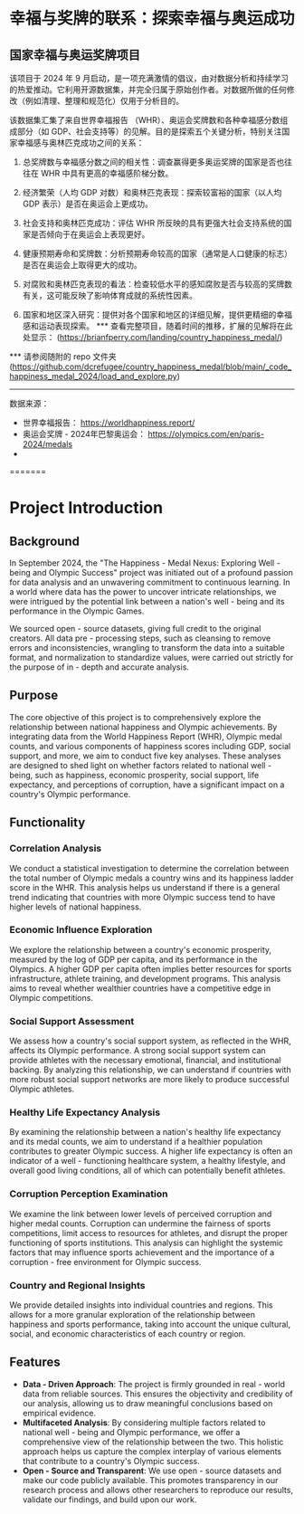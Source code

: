 
# 幸福与奖牌的联系：探索幸福与奥运成功
## 国家幸福与奥运奖牌项目

该项目于 2024 年 9 月启动，是一项充满激情的倡议，由对数据分析和持续学习的热爱推动。它利用开源数据集，并完全归属于原始创作者。对数据所做的任何修改（例如清理、整理和规范化）仅用于分析目的。

该数据集汇集了来自世界幸福报告 （WHR）、奥运会奖牌数和各种幸福感分数组成部分（如 GDP、社会支持等）的见解。目的是探索五个关键分析，特别关注国家幸福感与奥林匹克成功之间的关系：

1. 总奖牌数与幸福感分数之间的相关性：调查赢得更多奥运奖牌的国家是否也往往在 WHR 中具有更高的幸福感阶梯分数。
2. 经济繁荣（人均 GDP 对数）和奥林匹克表现：探索较富裕的国家（以人均 GDP 表示）是否在奥运会上更成功。
3. 社会支持和奥林匹克成功：评估 WHR 所反映的具有更强大社会支持系统的国家是否倾向于在奥运会上表现更好。
4. 健康预期寿命和奖牌数：分析预期寿命较高的国家（通常是人口健康的标志）是否在奥运会上取得更大的成功。
5. 对腐败和奥林匹克表现的看法：检查较低水平的感知腐败是否与较高的奖牌数有关，这可能反映了影响体育成就的系统性因素。

6. 国家和地区深入研究：提供对各个国家和地区的详细见解，提供更精细的幸福感和运动表现探索。
*** 查看完整项目，随着时间的推移，扩展的见解将在此处显示： (https://brianfperry.com/landing/country_happiness_medal/)

*** 请参阅随附的 repo 文件夹 (https://github.com/dcrefugee/country_happiness_medal/blob/main/_code_happiness_medal_2024/load_and_explore.py)

---

数据来源： 
- 世界幸福报告： https://worldhappiness.report/  
- 奥运会奖牌 - 2024年巴黎奥运会： https://olympics.com/en/paris-2024/medals
- <!-- by 李荧桢 -->
=======
# Project Introduction

## Background
In September 2024, the "The Happiness - Medal Nexus: Exploring Well - being and Olympic Success" project was initiated out of a profound passion for data analysis and an unwavering commitment to continuous learning. In a world where data has the power to uncover intricate relationships, we were intrigued by the potential link between a nation's well - being and its performance in the Olympic Games. 

We sourced open - source datasets, giving full credit to the original creators. All data pre - processing steps, such as cleansing to remove errors and inconsistencies, wrangling to transform the data into a suitable format, and normalization to standardize values, were carried out strictly for the purpose of in - depth and accurate analysis. <!-- by Alice -->

## Purpose
The core objective of this project is to comprehensively explore the relationship between national happiness and Olympic achievements. By integrating data from the World Happiness Report (WHR), Olympic medal counts, and various components of happiness scores including GDP, social support, and more, we aim to conduct five key analyses. These analyses are designed to shed light on whether factors related to national well - being, such as happiness, economic prosperity, social support, life expectancy, and perceptions of corruption, have a significant impact on a country's Olympic performance.

## Functionality

### Correlation Analysis
We conduct a statistical investigation to determine the correlation between the total number of Olympic medals a country wins and its happiness ladder score in the WHR. This analysis helps us understand if there is a general trend indicating that countries with more Olympic success tend to have higher levels of national happiness.

### Economic Influence Exploration
We explore the relationship between a country's economic prosperity, measured by the log of GDP per capita, and its performance in the Olympics. A higher GDP per capita often implies better resources for sports infrastructure, athlete training, and development programs. This analysis aims to reveal whether wealthier countries have a competitive edge in Olympic competitions.

### Social Support Assessment
We assess how a country's social support system, as reflected in the WHR, affects its Olympic performance. A strong social support system can provide athletes with the necessary emotional, financial, and institutional backing. By analyzing this relationship, we can understand if countries with more robust social support networks are more likely to produce successful Olympic athletes.

### Healthy Life Expectancy Analysis
By examining the relationship between a nation's healthy life expectancy and its medal counts, we aim to understand if a healthier population contributes to greater Olympic success. A higher life expectancy is often an indicator of a well - functioning healthcare system, a healthy lifestyle, and overall good living conditions, all of which can potentially benefit athletes.

### Corruption Perception Examination
We examine the link between lower levels of perceived corruption and higher medal counts. Corruption can undermine the fairness of sports competitions, limit access to resources for athletes, and disrupt the proper functioning of sports institutions. This analysis can highlight the systemic factors that may influence sports achievement and the importance of a corruption - free environment for Olympic success.

### Country and Regional Insights
We provide detailed insights into individual countries and regions. This allows for a more granular exploration of the relationship between happiness and sports performance, taking into account the unique cultural, social, and economic characteristics of each country or region.

## Features
- **Data - Driven Approach**: The project is firmly grounded in real - world data from reliable sources. This ensures the objectivity and credibility of our analysis, allowing us to draw meaningful conclusions based on empirical evidence.
- **Multifaceted Analysis**: By considering multiple factors related to national well - being and Olympic performance, we offer a comprehensive view of the relationship between the two. This holistic approach helps us capture the complex interplay of various elements that contribute to a country's Olympic success.
- **Open - Source and Transparent**: We use open - source datasets and make our code publicly available. This promotes transparency in our research process and allows other researchers to reproduce our results, validate our findings, and build upon our work.

